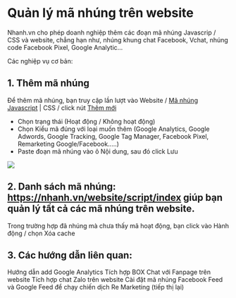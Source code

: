 # Quản lý mã nhúng trên website
Nhanh.vn cho phép doanh nghiệp thêm các đoạn mã nhúng Javascrip / CSS và website, chẳng hạn như, nhúng khung chat Facebook, Vchat, nhúng code Facebook Pixel, Google Analytic...

Các nghiệp vụ cơ bản:

## 1. Thêm mã nhúng

Để thêm mã nhúng, bạn truy cập lần lượt vào Website / [Mã nhúng Javascript](https://new.nhanh.vn/website/script/index) | CSS / click nút [Thêm mới](https://new.nhanh.vn/website/script/index?tab=add)

- Chọn trạng thái (Hoạt động / Không hoạt động)
- Chọn Kiểu mã đúng với loại muốn thêm (Google Analytics, Google Adwords, Google Tracking, Google Tag Manager, Facebook Pixel, Remarketing Google/Facebook.....)
- Paste đoạn mã nhúng vào ô Nội dung, sau đó click Lưu

![](https://raw.githubusercontent.com/nhanhapi/manual/master/docs/website/img/thong-tin-ma-nhung.png)

##  2. Danh sách mã nhúng: https://nhanh.vn/website/script/index giúp bạn quản lý tất cả các mã nhúng trên website.

Trong trường hợp đã nhúng mà chưa thấy mã hoạt động, bạn click vào Hành động / chọn Xóa cache

## 3. Các hướng dẫn liên quan:

Hướng dẫn add Google Analytics
Tích hợp BOX Chat với Fanpage trên website
Tích hợp chat Zalo trên website
Cài đặt mã nhúng Facebook Feed và Google Feed để chạy chiến dịch Re Marketing (tiếp thị lại)
